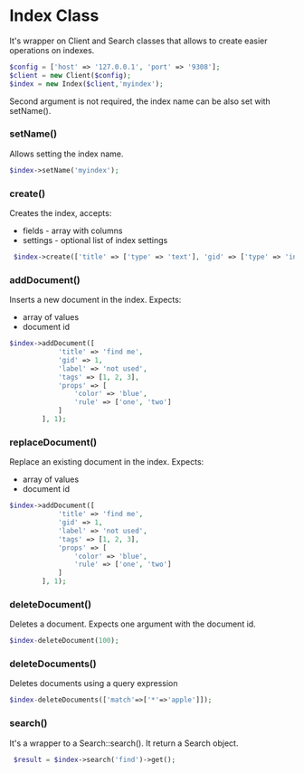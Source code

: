 # Index Class

It's wrapper on Client and Search classes that allows to create easier operations on indexes.

```php
$config = ['host' => '127.0.0.1', 'port' => '9308'];
$client = new Client($config);
$index = new Index($client,'myindex');
```
Second argument is not required, the index name can be also set with setName().



### setName()

Allows setting the index name.

```php
$index->setName('myindex');
```

### create()

Creates the index, accepts:

- fields - array with columns
- settings - optional list of index settings


```php
 $index->create(['title' => ['type' => 'text'], 'gid' => ['type' => 'int'], 'label' => ['type' => 'string'], 'tags' => ['type' => 'multi'], 'props' => ['type' => 'json']], []);
```

### addDocument()

Inserts a new document in the index.
Expects:
- array of values
- document id

```php
$index->addDocument([
            'title' => 'find me',
            'gid' => 1,
            'label' => 'not used',
            'tags' => [1, 2, 3],
            'props' => [
                'color' => 'blue',
                'rule' => ['one', 'two']
            ]
        ], 1);
```

### replaceDocument()

Replace an existing document in the index.
Expects:
- array of values
- document id

```php
$index->addDocument([
            'title' => 'find me',
            'gid' => 1,
            'label' => 'not used',
            'tags' => [1, 2, 3],
            'props' => [
                'color' => 'blue',
                'rule' => ['one', 'two']
            ]
        ], 1);
```

### deleteDocument()

Deletes a document. Expects one argument with the document id.

```php
$index-deleteDocument(100);
```

### deleteDocuments()

Deletes documents using a query expression

```php
$index-deleteDocuments(['match'=>['*'=>'apple']]);
```

### search()

It's a wrapper to a Search::search(). It return a Search object.
```php
 $result = $index->search('find')->get();
```